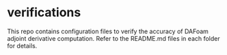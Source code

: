 # verifications

This repo contains configuration files to verify the accuracy of DAFoam adjoint derivative computation. Refer to the README.md files in each folder for details.
